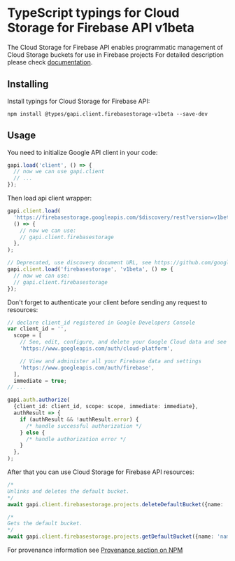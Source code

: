 # TypeScript typings for Cloud Storage for Firebase API v1beta

The Cloud Storage for Firebase API enables programmatic management of Cloud Storage buckets for use in Firebase projects
For detailed description please check [documentation](https://firebase.google.com/docs/storage).

## Installing

Install typings for Cloud Storage for Firebase API:

```
npm install @types/gapi.client.firebasestorage-v1beta --save-dev
```

## Usage

You need to initialize Google API client in your code:

```typescript
gapi.load('client', () => {
  // now we can use gapi.client
  // ...
});
```

Then load api client wrapper:

```typescript
gapi.client.load(
  'https://firebasestorage.googleapis.com/$discovery/rest?version=v1beta',
  () => {
    // now we can use:
    // gapi.client.firebasestorage
  },
);
```

```typescript
// Deprecated, use discovery document URL, see https://github.com/google/google-api-javascript-client/blob/master/docs/reference.md#----gapiclientloadname----version----callback--
gapi.client.load('firebasestorage', 'v1beta', () => {
  // now we can use:
  // gapi.client.firebasestorage
});
```

Don't forget to authenticate your client before sending any request to resources:

```typescript
// declare client_id registered in Google Developers Console
var client_id = '',
  scope = [
    // See, edit, configure, and delete your Google Cloud data and see the email address for your Google Account.
    'https://www.googleapis.com/auth/cloud-platform',

    // View and administer all your Firebase data and settings
    'https://www.googleapis.com/auth/firebase',
  ],
  immediate = true;
// ...

gapi.auth.authorize(
  {client_id: client_id, scope: scope, immediate: immediate},
  authResult => {
    if (authResult && !authResult.error) {
      /* handle successful authorization */
    } else {
      /* handle authorization error */
    }
  },
);
```

After that you can use Cloud Storage for Firebase API resources: <!-- TODO: make this work for multiple namespaces -->

```typescript
/*
Unlinks and deletes the default bucket.
*/
await gapi.client.firebasestorage.projects.deleteDefaultBucket({name: 'name'});

/*
Gets the default bucket.
*/
await gapi.client.firebasestorage.projects.getDefaultBucket({name: 'name'});
```

For provenance information see [Provenance section on NPM](https://www.npmjs.com/package/@maxim_mazurok/gapi.client.firebasestorage-v1beta#Provenance:~:text=none-,Provenance,-Built%20and%20signed)
